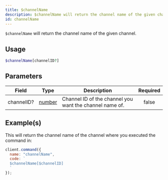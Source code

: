 ```yaml
---
title: $channelName
description: $channelName will return the channel name of the given channel.
id: channelName
---
```


`$channelName` will return the channel name of the given channel.

## Usage

```php
$channelName[channelID?]
```

## Parameters

| Field      | Type                                                                                              | Description                                             | Required |
| ---------- | ------------------------------------------------------------------------------------------------- | ------------------------------------------------------- | :------: |
| channelID? | [number](https://developer.mozilla.org/en-US/docs/Web/JavaScript/Reference/Global_Objects/Number) | Channel ID of the channel you want the channel name of. |  false   |

## Example(s)

This will return the channel name of the channel where you executed the command in:

```javascript
client.command({
  name: "channelName",
  code: `
  $channelName[$channelID]
  `
});
```
